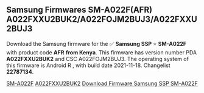<h2>Samsung Firmwares SM-A022F(AFR) A022FXXU2BUK2/A022FOJM2BUJ3/A022FXXU2BUJ3</h2>
Download the Samsung firmware for the ✅ <strong>Samsung SSP </strong> ⭐ <strong>SM-A022F</strong> with product code <strong>AFR</strong> <strong> from Kenya</strong>. This firmware has version number PDA <strong>A022FXXU2BUK2</strong> and CSC A022FOJM2BUJ3. The operating system of this firmware is Android R , with build date 2021-11-18. Changelist <strong>22787134</strong>.


[SM-A022F](https://samfirm.shop/samsung/model/SM-A022F)
[A022FXXU2BUK2](https://samfirm.shop/samsung/pda/A022FXXU2BUK2)
[Download Firmware Samsung SSP SM-A022F](https://samfirm.shop/samsung/firmware/475390)
